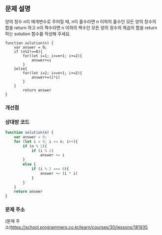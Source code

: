 ## 문제 설명
양의 정수 n이 매개변수로 주어질 때, n이 홀수라면 n 이하의 홀수인 모든 양의 정수의 합을 return 하고 n이 짝수라면 n 이하의 짝수인 모든 양의 정수의 제곱의 합을 return 하는 solution 함수를 작성해 주세요.

```javasvript
function solution(n) {
    var answer = 0;
    if (n%2!==0){
        for(let i=1; i<=n+1; i+=2){
            answer+=i
        }
    }else{
        for(let i=2; i<=n+1; i+=2){
            answer+=(i*i)
        }
    }
        return answer
}
```

### 개선점

### 상대방 코드
```javascript
function solution(n) {
    var answer = 0;
    for (let i = 0; i <= n; i++){
        if (n % 2){
            if (i % 2)
                answer += i
        }
        else {
            if (i % 2 === 0){
                answer += (i * i)
            }
        }
    }
    return answer
}
```
### 문제 주소
(문제 주소)https://school.programmers.co.kr/learn/courses/30/lessons/181935